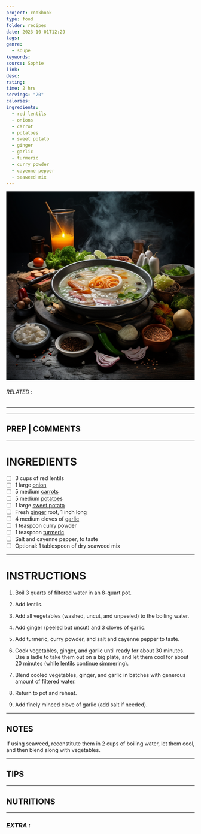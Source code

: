 ```yaml
---
project: cookbook
type: food
folder: recipes
date: 2023-10-01T12:29
tags: 
genre:
  - soupe
keywords: 
source: Sophie
link: 
desc: 
rating: 
time: 2 hrs
servings: "20"
calories: 
ingredients:
  - red lentils
  - onions
  - carrot
  - potatoes
  - sweet potato
  - ginger
  - garlic
  - turmeric
  - curry powder
  - cayenne pepper
  - seaweed mix
---
```


![IMAGE](_default.png)

###### *RELATED* : 
---


---
## PREP | COMMENTS



---
# INGREDIENTS

- [ ] 3 cups of red lentils
- [ ] 1 large [onion](http://foodfacts.mercola.com/onion.html)
- [ ] 5 medium [carrots](http://foodfacts.mercola.com/carrot.html)
- [ ] 5 medium [potatoes](http://foodfacts.mercola.com/potato.html)
- [ ] 1 large [sweet potato](http://foodfacts.mercola.com/sweet-potatoes.html)
- [ ] Fresh [ginger](http://foodfacts.mercola.com/ginger.html) root, 1 inch long
- [ ] 4 medium cloves of [garlic](http://foodfacts.mercola.com/garlic.html) 
- [ ] 1 teaspoon curry powder
- [ ] 1 teaspoon [turmeric](http://foodfacts.mercola.com/turmeric.html)
- [ ] Salt and cayenne pepper, to taste
- [ ] Optional: 1 tablespoon of dry seaweed mix

---
# INSTRUCTIONS

1. Boil 3 quarts of filtered water in an 8-quart pot.
    
2. Add lentils.
    
3. Add all vegetables (washed, uncut, and unpeeled) to the boiling water.
    
4. Add ginger (peeled but uncut) and 3 cloves of garlic.
    
5. Add turmeric, curry powder, and salt and cayenne pepper to taste.
    
6. Cook vegetables, ginger, and garlic until ready for about 30 minutes. Use a ladle to take them out on a big plate, and let them cool for about 20 minutes (while lentils continue simmering).
    
7. Blend cooled vegetables, ginger, and garlic in batches with generous amount of filtered water.
    
8. Return to pot and reheat.
    
9. Add finely minced clove of garlic (add salt if needed).

---
## NOTES

If using seaweed, reconstitute them in 2 cups of boiling water, let them cool, and then blend along with vegetables.

---
## TIPS



---
## NUTRITIONS



---
### *EXTRA* :



